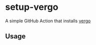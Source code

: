 # setup-vergo

A simple GitHub Action that installs [vergo](https://github.com/sky-uk/vergo)

## Usage

